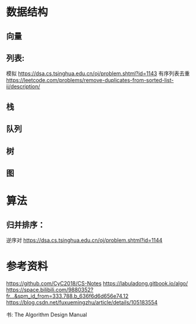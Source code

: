 # 数据结构

## 向量

## 列表:
模拟
https://dsa.cs.tsinghua.edu.cn/oj/problem.shtml?id=1143
有序列表去重
https://leetcode.com/problems/remove-duplicates-from-sorted-list-ii/description/

## 栈

## 队列

## 树

## 图

# 算法

## 归并排序：
逆序对
https://dsa.cs.tsinghua.edu.cn/oj/problem.shtml?id=1144



# 参考资料
https://github.com/CyC2018/CS-Notes
https://labuladong.gitbook.io/algo/
https://space.bilibili.com/9880352?fr...&spm_id_from=333.788.b_636f6d6d656e74.12
https://blog.csdn.net/fuxuemingzhu/article/details/105183554

书:
The Algorithm Design Manual
